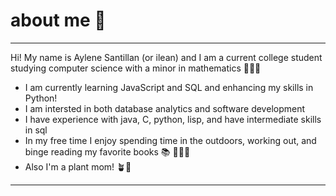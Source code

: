 # about me 🌟
---------------
Hi! My name is Aylene Santillan (or ilean) and I am a current college student studying computer science with a minor in mathematics 👩🏽‍💻

* I am currently learning JavaScript and SQL and enhancing my skills in Python!
* I am intersted in both database analytics and software development 
* I have experience with java, C, python, lisp, and have intermediate skills in sql
* In my free time I enjoy spending time in the outdoors, working out, and binge reading my favorite books 📚 🏋🏽‍♀️ 
* Also I'm a plant mom! 🪴🌱

---------------


<!---
aylenesan/aylenesan is a ✨ special ✨ repository because its `README.md` (this file) appears on your GitHub profile.
You can click the Preview link to take a look at your changes.
--->
